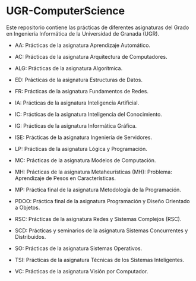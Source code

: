# UGR-ComputerScience

Este repositorio contiene las prácticas de diferentes asignaturas del Grado en Ingeniería Informática de la Universidad de Granada (UGR).

* AA: Prácticas de la asignatura Aprendizaje Automático.

* AC: Prácticas de la asignatura Arquitectura de Computadores.

* ALG: Prácticas de la asignatura Algorítmica.

* ED: Prácticas de la asignatura Estructuras de Datos.

* FR: Prácticas de la asignatura Fundamentos de Redes.

* IA: Prácticas de la asignatura Inteligencia Artificial.

* IC: Prácticas de la asignatura Inteligencia del Conocimiento.

* IG: Prácticas de la asignatura Informática Gráfica.

* ISE: Prácticas de la asignatura Ingeniería de Servidores.

* LP: Prácticas de la asignatura Lógica y Programación.

* MC: Prácticas de la asignatura Modelos de Computación.

* MH: Prácticas de la asignatura Metaheurísticas (MH): Problema: Aprendizaje de Pesos en Características.

* MP: Práctica final de la asignatura Metodología de la Programación.

* PDOO: Práctica final de la asignatura Programación y Diseño Orientado a Objetos.

* RSC: Prácticas de la asignatura Redes y Sistemas Complejos (RSC).

* SCD: Prácticas y seminarios de la asignatura Sistemas Concurrentes y Distribuidos.

* SO: Prácticas de la asignatura Sistemas Operativos.

* TSI: Prácticas de la asignatura Técnicas de los Sistemas Inteligentes.

* VC: Prácticas de la asignatura Visión por Computador.
